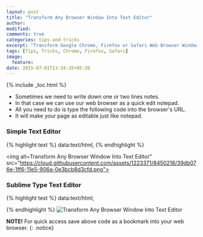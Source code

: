 ```yaml
---
layout: post
title: "Transform Any Browser Window Into Text Editor"
author:
modified:
comments: true
categories: tips-and-tricks
excerpt: "Transform Google Chrome, Firefox or Safari Web Browser Windows Into Quick Edit Notepad."
tags: [Tips, Tricks, Chrome, Firefox, Safari]
image:
  feature:
date: 2015-07-01T13:34:35+05:30
---
```


{% include _toc.html %}

* Sometimes we need to write down one or two lines notes.
* In that case we can use our web browser as a quick edit notepad.
* All you need to do is type the following code into the browser's URL.
* It will make your page as editable just like notepad.

### Simple Text Editor
{% highlight text %}
data:text/html, <html contenteditable>
{% endhighlight %}

<img alt=Transform Any Browser Window Into Text Editor" src="https://cloud.githubusercontent.com/assets/1223371/8450218/39db076e-1ff6-11e5-906a-0e3bcb8d3cfd.png">

### Sublime Type Text Editor
{% highlight text %}
data:text/html,<title>Editor</title><style type="text/css">#e{font-size: 16px; position:absolute;top:0;right:0;bottom:0;left:0;}</style><div id="e"></div><script src="http://d1n0x3qji82z53.cloudfront.net/src-min-noconflict/ace.js" type="text/javascript" charset="utf-8"></script><script>var e=ace.edit("e");e.setTheme("ace/theme/monokai");e.getSession().setMode("ace/mode/javascript");</script>
{% endhighlight %}
<img alt="Transform Any Browser Window Into Text Editor" src="https://cloud.githubusercontent.com/assets/1223371/8450357/cdfef5b2-1ff7-11e5-9d27-84d779efe177.png">

**NOTE!** For quick access save above code as a bookmark into your web browser.
{: .notice}
